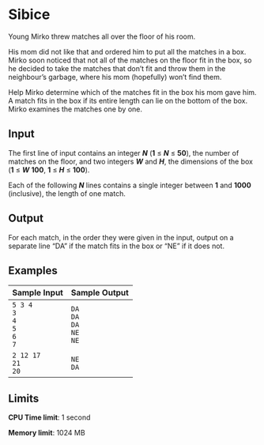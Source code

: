 # Sibice

Young Mirko threw matches all over the floor of his room.

His mom did not like that and ordered him to put all the matches in a box. Mirko soon noticed that not all of the matches on the floor fit in the box, so he decided to take the matches that don’t fit and throw them in the neighbour’s garbage, where his mom (hopefully) won’t find them.

Help Mirko determine which of the matches fit in the box his mom gave him. A match fits in the box if its entire length can lie on the bottom of the box. Mirko examines the matches one by one.

## Input

The first line of input contains an integer _**N**_ (**1** ≤ _**N**_ ≤ **50**), the number of matches on the floor, and two integers _**W**_ and _**H**_, the dimensions of the box (**1** ≤ _**W**_ **100**, **1** ≤ _**H**_ ≤ **100**). 

Each of the following _**N**_ lines contains a single integer between **1** and **1000** (inclusive), the length of one match.

## Output

For each match, in the order they were given in the input, output on a separate line “DA” if the match fits in the box or “NE” if it does not.

## Examples

Sample Input | Sample Output
-|-
`5 3 4`<br>`3`<br>`4`<br>`5`<br>`6`<br>`7` | `DA`<br>`DA`<br>`DA`<br>`NE`<br>`NE`
`2 12 17`<br>`21`<br>`20` | `NE`<br>`DA`

## Limits

**CPU Time limit**: 1 second

**Memory limit**: 1024 MB